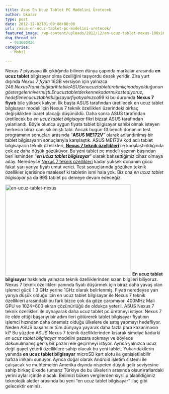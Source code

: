 ```yaml
---
title: Asus En Ucuz Tablet PC Modelini Üretecek
author: bkazar
type: post
date: 2012-12-02T01:09:08+00:00
url: /asus-en-ucuz-tablet-pc-modelini-uretecek/
featured_image: /wp-content/uploads/2012/12/en-ucuz-tablet-nexus-100x100.jpg
dsq_thread_id:
  - 953692426
categories:
  - Mobil

---
```

Nexus 7 piyasaya ilk çıktığında bilinen dünya çapında markalar arasında **en ucuz tablet** bilgisayar olma özelliğini taşıyordu desek yeridir. Zira yurt dışında _Nexus 7 fiyatı_ 16GB versiyon için yalnızca 249$. Nexus 7 tanıtıldığı tarihte bile ASUS en ucuz tablet üretimi için aday olduğunun göstergelerini vermişti. En ucuz tablet derken ne kadar mı kast ediyoruz, hedeflenen ucuz tablet bilgisayar fiyatı yalnızca 99$ ki bu durumda **Nexus 7 fiyatı** bile yüksek kalıyor. İlk başta ASUS tarafından üretilecek en ucuz tablet bilgisayar modeli için Nexus 7 teknik özellikleri üzerindeki birkaç değişiklikten ibaret olacağı düşünüldü. Daha sonra ASUS tarafından üretilecek bu _en ucuz tablet bilgisayar_ fikri bizzat ASUS tarafından yalanlandı. Böyle olunca uygun fiyata tablet bilgisayar sahibi olmak isteyen herkesin biraz canı sıkılmıştı tabi. Ancak bugün GLbench donanım test programının sonuçları arasında “**ASUS ME172V**” olarak adlandırılmış bir tablet bilgisayarın sonuçlarıyla karşılaştık. ASUS ME172V kod adlı tablet bilgisayarın teknik özellikleri, [**Nexus 7 teknik özellikleri**][1] ile karşılaştırıldığında çok az daha düşük gözüküyor. Bu yeni tablet pc modeli yazının başından beri isminden “**_en ucuz tablet bilgisayar_**” olarak bahsettiğimiz cihaz olmaya aday. Neredeyse <span style="text-decoration: underline;">Nexus 7 teknik özellikleri</span> kadar yüksek donanım gücü fakat yarı yarıya fiyatı umut verici. Test sonuçlarında gözüken teknik özellikler içerisinde maalesef ki tabletin ismi hala yok. Biz ona _en ucuz tablet bilgisayar_ ya da 99$ tablet pc demeye devam edeceğiz.

<img class="size-large wp-image-9541 alignright" title="en-ucuz-tablet-nexus" src="https://www.murekkep.org/wp-content/uploads/2012/12/en-ucuz-tablet-nexus-400x290.jpg" alt="en-ucuz-tablet-nexus" width="400" height="290" srcset="https://www.murekkep.org/wp-content/uploads/2012/12/en-ucuz-tablet-nexus-400x290.jpg 400w, https://www.murekkep.org/wp-content/uploads/2012/12/en-ucuz-tablet-nexus-50x36.jpg 50w, https://www.murekkep.org/wp-content/uploads/2012/12/en-ucuz-tablet-nexus-125x90.jpg 125w, https://www.murekkep.org/wp-content/uploads/2012/12/en-ucuz-tablet-nexus-275x200.jpg 275w, https://www.murekkep.org/wp-content/uploads/2012/12/en-ucuz-tablet-nexus-420x305.jpg 420w, https://www.murekkep.org/wp-content/uploads/2012/12/en-ucuz-tablet-nexus.jpg 611w" sizes="(max-width: 400px) 100vw, 400px" /> **En ucuz tablet bilgisayar** hakkında yalnızca teknik özelliklerinden sızan bilgileri biliyoruz. Nexus 7 teknik özellikleri yanında fiyatı düşürmek için biraz daha yavaş olan işlemci gücü 1.3 GHz yerine 1GHz olarak belirlenmiş. Fiyatı neredeyse yarı yarıya düşük olduğu için en ucuz tablet bilgisayar ile Nexus 7 teknik özellikleri arasındaki bu fark bizce çok da göze çarpmıyor. 400MHz Mali GPU ve 1024&#215;600 ekran çözünürlüğü de oldukça yeterli. ASUS Nexus 7 teknik özellikleri ile oynayarak daha ucuz tablet pc üretmeyi istiyor. Nexus 7 ile elde ettiği başarıyı bir adım ileri götürerek tablet bilgisayar fiyatının işlemci hızından daha önemsiz olduğu ülkelere de satış yapmayı hedefliyor. Neden ASUS başarısını tüm dünyaya yayarak daha fazla para kazanmasın ki? Bu yüzden ASUS Nexus 7 teknik özelliklerinden kısarak şimdiye kadarki _en ucuz tablet bilgisayar_ modelini pazara sokmayı ve böylece dokunulmamış geniş bir pazarı ele geçirmeyi istiyor. Ayrıca yalnızca ucuz değil gayet yeterli özelliklere sahip olacak bu yeni tablet. Yukarıdakilerin yanında **en ucuz tablet bilgisayar** microSD kart slotu ile genişletilebilir hafıza imkanı sunuyor. Ayrıca doğal olarak Android işletim sistemi ile çalışacak ve muhtemelen Amerika dışında nispeten düşük gelir seviyesine sahip birkaç ülkede (umarız Türkiye de bu ülkelerin arasında olsun)raflardaki yerini aylar içinde alacak. Belimizi büken vergilerden sıyrılıp alabildiğimiz teknolojik aletler arasında bu yeni “en ucuz tablet bilgisayar” ilaç gibi gelecektir eminiz.

 [1]: https://www.murekkep.org/ipad-mini-nexus-7-teknik-ozellikleri-8722 "nexus 7 teknik özellikleri"
